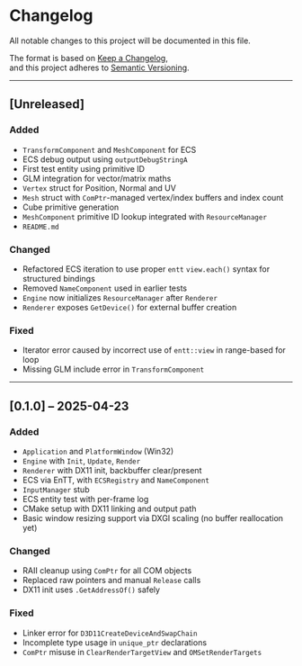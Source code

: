 # Changelog

All notable changes to this project will be documented in this file.

The format is based on [Keep a Changelog](https://keepachangelog.com/en/1.1.0/),  
and this project adheres to [Semantic Versioning](https://semver.org/).

---

## [Unreleased]

### Added

- `TransformComponent` and `MeshComponent` for ECS
- ECS debug output using `outputDebugStringA`
- First test entity using primitive ID
- GLM integration for vector/matrix maths
- `Vertex` struct for Position, Normal and UV
- `Mesh` struct with `ComPtr`-managed vertex/index buffers and index count
- Cube primitive generation
- `MeshComponent` primitive ID lookup integrated with `ResourceManager`
- `README.md`

### Changed

- Refactored ECS iteration to use proper `entt` `view.each()` syntax for structured bindings
- Removed `NameComponent` used in earlier tests
- `Engine` now initializes `ResourceManager` after `Renderer`
- `Renderer` exposes `GetDevice()` for external buffer creation

### Fixed

- Iterator error caused by incorrect use of `entt::view` in range-based for loop
- Missing GLM include error in `TransformComponent`

---

## [0.1.0] – 2025-04-23

### Added

- `Application` and `PlatformWindow` (Win32)
- `Engine` with `Init`, `Update`, `Render`
- `Renderer` with DX11 init, backbuffer clear/present
- ECS via EnTT, with `ECSRegistry` and `NameComponent`
- `InputManager` stub
- ECS entity test with per-frame log
- CMake setup with DX11 linking and output path
- Basic window resizing support via DXGI scaling (no buffer reallocation yet)

### Changed

- RAII cleanup using `ComPtr` for all COM objects
- Replaced raw pointers and manual `Release` calls
- DX11 init uses `.GetAddressOf()` safely

### Fixed

- Linker error for `D3D11CreateDeviceAndSwapChain`
- Incomplete type usage in `unique_ptr` declarations
- `ComPtr` misuse in `ClearRenderTargetView` and `OMSetRenderTargets`
